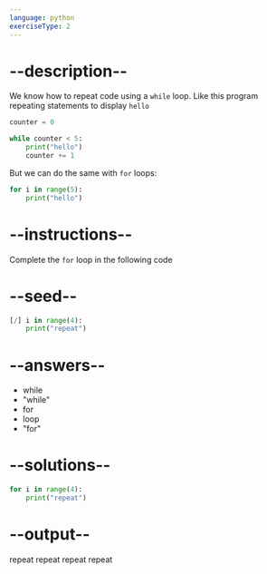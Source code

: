 ```yaml
---
language: python
exerciseType: 2
---
```


# --description--

We know how to repeat code using a `while` loop.
Like this program repeating statements to display `hello`
```python
counter = 0

while counter < 5:
    print("hello")
    counter += 1
```
But we can do the same with `for` loops:
```python
for i in range(5):
    print("hello")
```

# --instructions--

Complete the `for` loop in the following code

# --seed--

```python
[/] i in range(4):
    print("repeat")
```

# --answers--

- while
- "while"
- for
- loop
- "for"

# --solutions--

```python
for i in range(4):
    print("repeat")
```

# --output--

repeat
repeat
repeat
repeat
